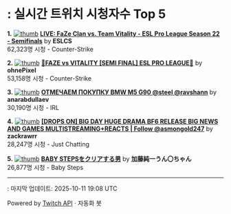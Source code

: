 # : 실시간 트위치 시청자수 Top 5

**1.** [![thumb](https://static-cdn.jtvnw.net/previews-ttv/live_user_eslcs-320x180.jpg)](https://twitch.tv/ESLCS)
**[LIVE: FaZe Clan vs. Team Vitality - ESL Pro League Season 22 - Semifinals](https://twitch.tv/ESLCS)** by **ESLCS**<br>62,323명 시청  - Counter-Strike

**2.** [![thumb](https://static-cdn.jtvnw.net/previews-ttv/live_user_ohnepixel-320x180.jpg)](https://twitch.tv/ohnePixel)
**[🔴FAZE vs VITALITY [SEMI FINAL] ESL PRO LEAGUE🔴](https://twitch.tv/ohnePixel)** by **ohnePixel**<br>53,158명 시청  - Counter-Strike

**3.** [![thumb](https://static-cdn.jtvnw.net/previews-ttv/live_user_anarabdullaev-320x180.jpg)](https://twitch.tv/anarabdullaev)
**[ОТМЕЧАЕМ ПОКУПКУ BMW M5 G90 @steel @ravshann](https://twitch.tv/anarabdullaev)** by **anarabdullaev**<br>30,190명 시청  - IRL

**4.** [![thumb](https://static-cdn.jtvnw.net/previews-ttv/live_user_zackrawrr-320x180.jpg)](https://twitch.tv/zackrawrr)
**[[DROPS ON] BIG DAY HUGE DRAMA BF6 RELEASE BIG NEWS AND GAMES MULTISTREAMING+REACTS | Follow  @asmongold247](https://twitch.tv/zackrawrr)** by **zackrawrr**<br>28,247명 시청  - Just Chatting

**5.** [![thumb](https://static-cdn.jtvnw.net/previews-ttv/live_user_kato_junichi0817-320x180.jpg)](https://twitch.tv/加藤純一うん〇ちゃん)
**[BABY STEPSをクリアする男](https://twitch.tv/加藤純一うん〇ちゃん)** by **加藤純一うん〇ちゃん**<br>26,877명 시청  - Baby Steps


---
: 마지막 업데이트: 2025-10-11 19:08 UTC

Powered by [Twitch API](https://dev.twitch.tv/docs/api/reference) · 자동화 봇